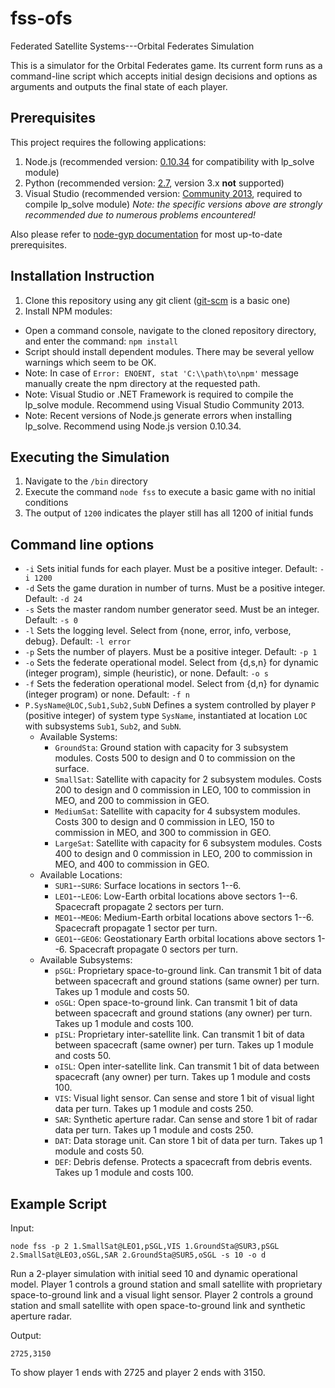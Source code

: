 # fss-ofs
Federated Satellite Systems---Orbital Federates Simulation

This is a simulator for the Orbital Federates game. Its current form runs as a command-line script which accepts initial design decisions and options as arguments and outputs the final state of each player.

## Prerequisites

This project requires the following applications:
 1. Node.js (recommended version: [0.10.34](http://nodejs.org/dist/v0.10.34/) for compatibility with lp_solve module)
 1. Python (recommended version: [2.7](https://www.python.org/downloads/), version 3.x **not** supported)
 2. Visual Studio (recommended version: [Community 2013](https://www.visualstudio.com/en-us/products/visual-studio-community-vs.aspx), required to compile lp_solve module)
*Note: the specific versions above are strongly recommended due to numerous problems encountered!*

Also please refer to [node-gyp documentation](https://github.com/TooTallNate/node-gyp) for most up-to-date prerequisites.

## Installation Instruction
 1. Clone this repository using any git client ([git-scm](http://git-scm.com/downloads) is a basic one)
 2. Install NPM modules:
  * Open a command console, navigate to the cloned repository directory, and enter the command: `npm install`
  * Script should install dependent modules. There may be several yellow warnings which seem to be OK.
  * Note: In case of `Error: ENOENT, stat 'C:\\path\to\npm'` message manually create the npm directory at the requested path.
  * Note: Visual Studio or .NET Framework is required to compile the lp_solve module. Recommend using Visual Studio Community 2013.
  * Note: Recent versions of Node.js generate errors when installing lp_solve. Recommend using Node.js version 0.10.34.
  
## Executing the Simulation
 1. Navigate to the `/bin` directory
 2. Execute the command `node fss` to execute a basic game with no initial conditions
 3. The output of `1200` indicates the player still has all 1200 of initial funds

## Command line options
 * `-i` Sets initial funds for each player. Must be a positive integer. Default: `-i 1200`
 * `-d` Sets the game duration in number of turns. Must be a positive integer. Default: `-d 24`
 * `-s` Sets the master random number generator seed. Must be an integer. Default: `-s 0`
 * `-l` Sets the logging level. Select from {none, error, info, verbose, debug}. Default: `-l error`
 * `-p` Sets the number of players. Must be a positive integer. Default: `-p 1`
 * `-o` Sets the federate operational model. Select from {d,s,n} for dynamic (integer program), simple (heuristic), or none. Default: `-o s`
 * `-f` Sets the federation operational model. Select from {d,n} for dynamic (integer program) or none. Default: `-f n`
 * `P.SysName@LOC,Sub1,Sub2,SubN` Defines a system controlled by player `P` (positive integer) of system type `SysName`, instantiated at location `LOC` with subsystems `Sub1`, `Sub2`, and `SubN`.
   * Available Systems:
     * `GroundSta`: Ground station with capacity for 3 subsystem modules. Costs 500 to design and 0 to commission on the surface.
     * `SmallSat`: Satellite with capacity for 2 subsystem modules. Costs 200 to design and 0 commission in LEO, 100 to commission in MEO, and 200 to commission in GEO.
     * `MediumSat`: Satellite with capacity for 4 subsystem modules. Costs 300 to design and 0 commission in LEO, 150 to commission in MEO, and 300 to commission in GEO.
     * `LargeSat`: Satellite with capacity for 6 subsystem modules. Costs 400 to design and 0 commission in LEO, 200 to commission in MEO, and 400 to commission in GEO.
   * Available Locations:
     * `SUR1`--`SUR6`: Surface locations in sectors 1--6.
     * `LEO1`--`LEO6`: Low-Earth orbital locations above sectors 1--6. Spacecraft propagate 2 sectors per turn.
     * `MEO1`--`MEO6`: Medium-Earth orbital locations above sectors 1--6. Spacecraft propagate 1 sector per turn.
     * `GEO1`--`GEO6`: Geostationary Earth orbital locations above sectors 1--6. Spacecraft propagate 0 sectors per turn.
   * Available Subsystems:
     * `pSGL`: Proprietary space-to-ground link. Can transmit 1 bit of data between spacecraft and ground stations (same owner) per turn. Takes up 1 module and costs 50.
     * `oSGL`: Open space-to-ground link. Can transmit 1 bit of data between spacecraft and ground stations (any owner) per turn. Takes up 1 module and costs 100.
     * `pISL`: Proprietary inter-satellite link. Can transmit 1 bit of data between spacecraft (same owner) per turn. Takes up 1 module and costs 50.
     * `oISL`: Open inter-satellite link. Can transmit 1 bit of data between spacecraft (any owner) per turn. Takes up 1 module and costs 100.
     * `VIS`: Visual light sensor. Can sense and store 1 bit of visual light data per turn. Takes up 1 module and costs 250.
     * `SAR`: Synthetic aperture radar. Can sense and store 1 bit of radar data per turn. Takes up 1 module and costs 250.
     * `DAT`: Data storage unit. Can store 1 bit of data per turn. Takes up 1 module and costs 50.
     * `DEF`: Debris defense. Protects a spacecraft from debris events. Takes up 1 module and costs 100.

## Example Script

Input:

`node fss -p 2 1.SmallSat@LEO1,pSGL,VIS 1.GroundSta@SUR3,pSGL 2.SmallSat@LEO3,oSGL,SAR 2.GroundSta@SUR5,oSGL -s 10 -o d`

Run a 2-player simulation with initial seed 10 and dynamic operational model. Player 1 controls a ground station and small satellite with proprietary space-to-ground link and a visual light sensor. Player 2 controls a ground station and small satellite with open space-to-ground link and synthetic aperture radar.

Output:

`2725,3150`

To show player 1 ends with 2725 and player 2 ends with 3150.
